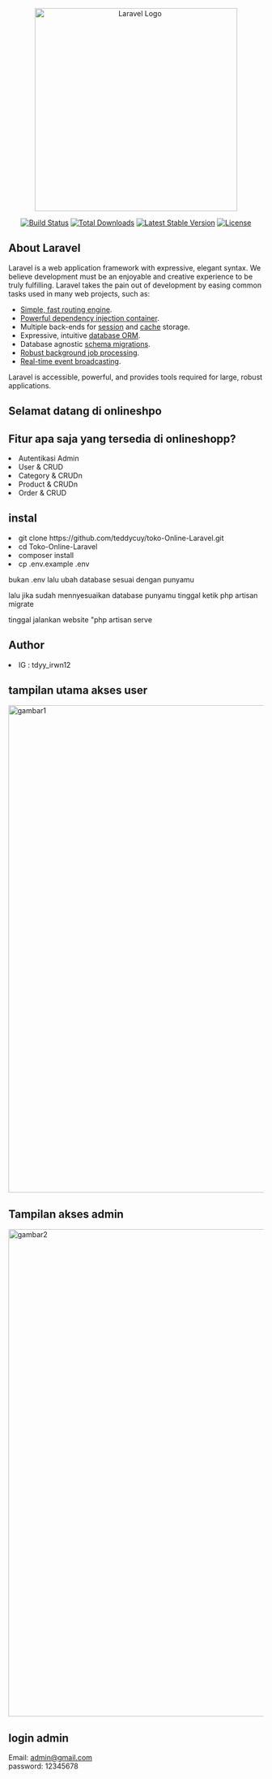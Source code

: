 <p align="center"><a href="https://laravel.com" target="_blank"><img src="https://raw.githubusercontent.com/laravel/art/master/logo-lockup/5%20SVG/2%20CMYK/1%20Full%20Color/laravel-logolockup-cmyk-red.svg" width="400" alt="Laravel Logo"></a></p>

<p align="center">
<a href="https://travis-ci.org/laravel/framework"><img src="https://travis-ci.org/laravel/framework.svg" alt="Build Status"></a>
<a href="https://packagist.org/packages/laravel/framework"><img src="https://img.shields.io/packagist/dt/laravel/framework" alt="Total Downloads"></a>
<a href="https://packagist.org/packages/laravel/framework"><img src="https://img.shields.io/packagist/v/laravel/framework" alt="Latest Stable Version"></a>
<a href="https://packagist.org/packages/laravel/framework"><img src="https://img.shields.io/packagist/l/laravel/framework" alt="License"></a>
</p>

## About Laravel

Laravel is a web application framework with expressive, elegant syntax. We believe development must be an enjoyable and creative experience to be truly fulfilling. Laravel takes the pain out of development by easing common tasks used in many web projects, such as:

- [Simple, fast routing engine](https://laravel.com/docs/routing).
- [Powerful dependency injection container](https://laravel.com/docs/container).
- Multiple back-ends for [session](https://laravel.com/docs/session) and [cache](https://laravel.com/docs/cache) storage.
- Expressive, intuitive [database ORM](https://laravel.com/docs/eloquent).
- Database agnostic [schema migrations](https://laravel.com/docs/migrations).
- [Robust background job processing](https://laravel.com/docs/queues).
- [Real-time event broadcasting](https://laravel.com/docs/broadcasting).

Laravel is accessible, powerful, and provides tools required for large, robust applications.

<div class="text-center">
<h2>Selamat datang di onlineshpo</h2>
</div>

## Fitur apa saja yang tersedia di onlineshopp?
<li>Autentikasi Admin</li>
<li>User & CRUD</li>
<li>Category & CRUDn</li>
<li>Product  & CRUDn </li>
<li>Order & CRUD </li>



## instal
<li>git clone https://github.com/teddycuy/toko-Online-Laravel.git</li>
<li> cd Toko-Online-Laravel</li>
<li>composer install </li>
<li>cp .env.example .env</li>

<p>bukan .env lalu ubah database sesuai dengan punyamu</p>
<p>lalu jika sudah mennyesuaikan database punyamu tinggal ketik php artisan migrate</p>
<p>tinggal jalankan website  "php artisan serve</p>

## Author
<li> IG : tdyy_irwn12</li>






## tampilan utama akses user
<img width="960" alt="gambar1" src="https://user-images.githubusercontent.com/112800882/198465471-23e43c9e-b161-4058-bca7-0d59ce677a02.png">



## Tampilan akses admin
<img width="960" alt="gambar2" src="https://user-images.githubusercontent.com/112800882/198468560-a83bbb6d-d680-4937-b996-4987616285f3.png">

## login admin
Email: admin@gmail.com <br/>
password: 12345678

